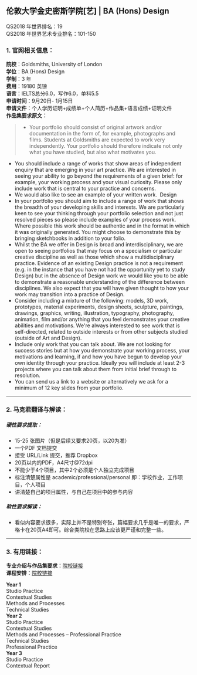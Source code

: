 ## 伦敦大学金史密斯学院[艺] | BA (Hons) Design

QS2018 年世界排名：19  
QS2018 年世界艺术专业排名：101-150
### 1. 官网相关信息：

**院校**：Goldsmiths, University of London  
**学位**：BA (Hons) Design  
**学制**：3 年  
**费用**：19180 英镑  
**语言**：IELTS总分6.0，写作6.0，单科5.5     
**申请时间**：9月20日- 1月15日  
**申请文件**：个人学历证明+成绩单+个人简历+作品集+语言成绩+证明文件  
**作品集要求原文：**   

> - Your portfolio should consist of original artwork and/or documentation in the form of, for example, photographs and films. Students at Goldsmiths are expected to work very independently. Your portfolio should therefore indicate not only what you have studied, but also what motivates you. 
-	You should include a range of works that show areas of independent enquiry that are emerging in your art practice. We are interested in seeing your ability to go beyond the requirements of a given brief: for example, your working process and your visual curiosity. Please only include work that is central to your practice and concerns.
-	We would also like to see an example of your written work. 
Design
-	In your portfolio you should aim to include a range of work that shows the breadth of your developing skills and interests. We are particularly keen to see your thinking through your portfolio selection and not just resolved pieces so please include examples of your process work. Where possible this work should be authentic and in the format in which it was originally generated. You might choose to demonstrate this by bringing sketchbooks in addition to your folio.
-	Whilst the BA we offer in Design is broad and interdisciplinary, we are open to seeing portfolios that may focus on a specialism or particular creative discipline as well as those which show a multidisciplinary practice. Evidence of an existing Design practice is not a requirement (e.g. in the instance that you have not had the opportunity yet to study Design) but in the absence of Design work we would like you to be able to demonstrate a reasonable understanding of the difference between disciplines. We also expect that you will have given thought to how your work may transition into a practice of Design.
-	Consider including a mixture of the following: models, 3D work, prototypes, material experiments, design sheets, sculpture, paintings, drawings, graphics, writing, illustration, typography, photography, animation, film and/or anything that you feel demonstrates your creative abilities and motivations. We're always interested to see work that is self-directed, related to outside interests or from other subjects studied (outside of Art and Design).
-	Include only work that you can talk about. We are not looking for success stories but at how you demonstrate your working process, your motivations and learning, if and how you have begun to develop your own identity through your practice. Ideally you will include at least 2-3 projects where you can talk about them from initial brief through to resolution.
-	You can send us a link to a website or alternatively we ask for a minimum of 12 key slides from your portfolio.



---


### 2. 马克君翻译与解读：

##### 硬性要求提取：
- 15-25 张图片（但是后续又要求20页，以20为准）
- 一个PDF 文档提交
- 接受 URL/Link 提交，推荐 Dropbox
- 20页以内的PDF，A4尺寸@72dpi
- 不能少于4个项目，其中2个必须是个人独立完成项目
- 标注清楚属性是 academic/professional/personal 即：学校作业，工作项目，个人项目
- 讲清楚自己的项目属性，与自己在项目中的参与内容

##### 软性要求解读：
- 看似内容要求很多，实际上并不是特别夸张，篇幅要求几乎是唯一的要求，严格卡在20页A4即可。综合类院校在思路上应该更严谨和完整一些。


---


### 3. 有用链接：

**专业介绍与作品集要求**：[院校链接](https://www.gold.ac.uk/ug/ba-design/)  
**课程安排**：[院校链接](https://www.gold.ac.uk/ug/ba-design/)

**Year 1**  
Studio Practice  
Contextual Studies  
Methods and Processes  
Technical Studies  
**Year 2**  
Studio Practice  
Contextual Studies  
Methods and Processes – Professional Practice  
Technical Studies  
Professional Practice  
**Year 3**  
Studio Practice  
Contextual Report  
